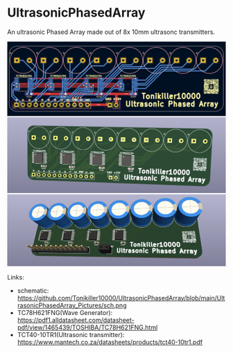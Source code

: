 # UltrasonicPhasedArray
 An ultrasonic Phased Array made out of 8x 10mm ultrasonc transmitters.

<img src="https://github.com/Tonikiller10000/UltrasonicPhasedArray/blob/main/UltrasonicPhasedArray_Pictures/pro.png"/>
<img src="https://github.com/Tonikiller10000/UltrasonicPhasedArray/blob/main/UltrasonicPhasedArray_Pictures/pcb.png"/>
<img src="https://github.com/Tonikiller10000/UltrasonicPhasedArray/blob/main/UltrasonicPhasedArray_Pictures/parts.png"/>

Links:
- schematic: https://github.com/Tonikiller10000/UltrasonicPhasedArray/blob/main/UltrasonicPhasedArray_Pictures/sch.png
- TC78H621FNG(Wave Generator): https://pdf1.alldatasheet.com/datasheet-pdf/view/1465439/TOSHIBA/TC78H621FNG.html
- TCT40-10TR1(Ultrasonic transmitter): https://www.mantech.co.za/datasheets/products/tct40-10tr1.pdf




